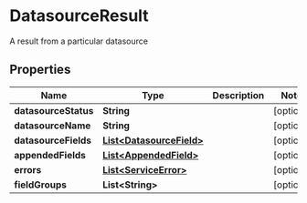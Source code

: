 

# DatasourceResult

A result from a particular datasource

## Properties

| Name | Type | Description | Notes |
|------------ | ------------- | ------------- | -------------|
|**datasourceStatus** | **String** |  |  [optional] |
|**datasourceName** | **String** |  |  [optional] |
|**datasourceFields** | [**List&lt;DatasourceField&gt;**](DatasourceField.md) |  |  [optional] |
|**appendedFields** | [**List&lt;AppendedField&gt;**](AppendedField.md) |  |  [optional] |
|**errors** | [**List&lt;ServiceError&gt;**](ServiceError.md) |  |  [optional] |
|**fieldGroups** | **List&lt;String&gt;** |  |  [optional] |



